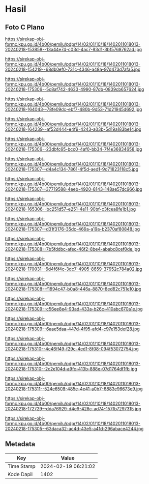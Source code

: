 # Hasil

## Foto C Plano

https://sirekap-obj-formc.kpu.go.id/4b00/pemilu/pdpr/14/02/01/10/18/1402011018013-20240218-153858--13a44e74-c03d-4ac7-83d1-3bf5768762ad.jpg

https://sirekap-obj-formc.kpu.go.id/4b00/pemilu/pdpr/14/02/01/10/18/1402011018013-20240218-154219--68db0ef0-731c-4346-a48a-97d473d7afa5.jpg

https://sirekap-obj-formc.kpu.go.id/4b00/pemilu/pdpr/14/02/01/10/18/1402011018013-20240218-175306--5c8af742-4633-4990-87db-0839cb657624.jpg

https://sirekap-obj-formc.kpu.go.id/4b00/pemilu/pdpr/14/02/01/10/18/1402011018013-20240218-164043--78fe09dc-ebf7-480b-9d53-71d21945d692.jpg

https://sirekap-obj-formc.kpu.go.id/4b00/pemilu/pdpr/14/02/01/10/18/1402011018013-20240218-164239--af52d444-e4f9-4243-a03b-5d19a183be14.jpg

https://sirekap-obj-formc.kpu.go.id/4b00/pemilu/pdpr/14/02/01/10/18/1402011018013-20240218-175306--23dbfc65-bcc0-4af0-bb34-7f4e36834658.jpg

https://sirekap-obj-formc.kpu.go.id/4b00/pemilu/pdpr/14/02/01/10/18/1402011018013-20240218-175307--d4a4c134-7861-4f5d-aed1-9d71823118c5.jpg

https://sirekap-obj-formc.kpu.go.id/4b00/pemilu/pdpr/14/02/01/10/18/1402011018013-20240218-175307--37719588-4eeb-4920-8143-148ae57dc966.jpg

https://sirekap-obj-formc.kpu.go.id/4b00/pemilu/pdpr/14/02/01/10/18/1402011018013-20240218-165306--bc251d57-e251-4e11-90bf-c3fcea8fe1b1.jpg

https://sirekap-obj-formc.kpu.go.id/4b00/pemilu/pdpr/14/02/01/10/18/1402011018013-20240218-175307--d31f3176-35dc-469a-a19a-b2370af80848.jpg

https://sirekap-obj-formc.kpu.go.id/4b00/pemilu/pdpr/14/02/01/10/18/1402011018013-20240218-175308--7b5fddbc-afec-46f2-8be4-ababc8cef0de.jpg

https://sirekap-obj-formc.kpu.go.id/4b00/pemilu/pdpr/14/02/01/10/18/1402011018013-20240218-170031--6d4f6f4c-3dc7-4905-8659-37952c784a02.jpg

https://sirekap-obj-formc.kpu.go.id/4b00/pemilu/pdpr/14/02/01/10/18/1402011018013-20240218-175308--f1894c47-b0a8-446a-8870-8ed82c751e10.jpg

https://sirekap-obj-formc.kpu.go.id/4b00/pemilu/pdpr/14/02/01/10/18/1402011018013-20240218-175309--c56ee8e4-93ad-433a-b26c-410abc670a1e.jpg

https://sirekap-obj-formc.kpu.go.id/4b00/pemilu/pdpr/14/02/01/10/18/1402011018013-20240218-175309--6aae5daa-447d-4f95-afd4-c97e153def28.jpg

https://sirekap-obj-formc.kpu.go.id/4b00/pemilu/pdpr/14/02/01/10/18/1402011018013-20240218-175310--4c46ff49-f29c-4ed1-8f08-094f53072754.jpg

https://sirekap-obj-formc.kpu.go.id/4b00/pemilu/pdpr/14/02/01/10/18/1402011018013-20240218-175310--2c2e104d-a9fc-413b-888e-07d1764df1fb.jpg

https://sirekap-obj-formc.kpu.go.id/4b00/pemilu/pdpr/14/02/01/10/18/1402011018013-20240218-175311--524e6508-485e-4e41-a0b7-6883e96673e9.jpg

https://sirekap-obj-formc.kpu.go.id/4b00/pemilu/pdpr/14/02/01/10/18/1402011018013-20240218-172729--dda76929-d4e9-428c-ad74-157fb7297315.jpg

https://sirekap-obj-formc.kpu.go.id/4b00/pemilu/pdpr/14/02/01/10/18/1402011018013-20240218-175305--63daca32-ac4d-43e5-a41d-296abace4244.jpg


## Metadata

| Key        | Value               |
| ---------- | ------------------- |
| Time Stamp | 2024-02-19 06:21:02 |
| Kode Dapil | 1402                |



